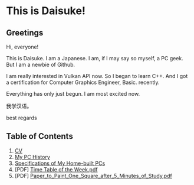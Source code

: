 # This is Daisuke!
## Greetings
Hi, everyone!

This is Daisuke. I am a Japanese.
I am, if I may say so myself, a PC geek.
But I am a newbie of Github.

I am really interested in Vulkan API now. So I began to learn C++.
And I got a certification for Computer Graphics Engineer, Basic. recently.

Everything has only just begun. I am most excited now.

我学汉语。

best regards

## Table of Contents
1. [CV](https://github.com/dicekshin/hello-world/blob/master/CV.md "CV")
2. [My PC History](https://github.com/dicekshin/hello-world/blob/master/MyPCHistory.md "My PC History")
3. [Specifications of My Home-built PCs](https://github.com/dicekshin/hello-world/blob/master/MyHomebuiltPCs.md "My Home-built PCs")
4. [PDF] [Time Table of the Week.pdf](https://github.com/dicekshin/hello-world/blob/master/PDFs/Time_Table_of_the_Week.pdf "Time Table of the Week.pdf")
5. [PDF] [Paper_to_Paint_One_Square_after_5_Minutes_of_Study.pdf](https://github.com/dicekshin/hello-world/blob/master/PDFs/Paper_to_Paint_One_Square_after_5_Minutes_of_Study.pdf "Paper_to_Paint_One_Square_after_5_Minutes_of_Study.pdf")
